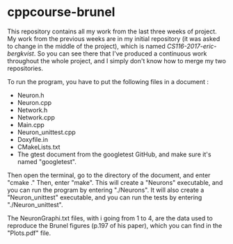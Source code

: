 # cppcourse-brunel

This repository contains all my work from the last three weeks of project. My work from the previous weeks are in my initial repository (it was asked to change in the middle of the project), which is named *CS116-2017-eric-bergkvist*. So you can see there that I've produced a continuous work throughout the whole project, and I simply don't know how to merge my two repositories.

To run the program, you have to put the following files in a document :
- Neuron.h
- Neuron.cpp
- Network.h
- Network.cpp
- Main.cpp
- Neuron_unittest.cpp
- Doxyfile.in
- CMakeLists.txt
- The gtest document from the googletest GitHub, and make sure it's named "googletest".

Then open the terminal, go to the directory of the document, and enter "cmake ."
Then, enter "make". This will create a "Neurons" executable, and you can run the program by entering "./Neurons".
It will also create a "Neuron_unittest" executable, and you can run the tests by entering "./Neuron_unittest".

The NeuronGraphi.txt files, with i going from 1 to 4, are the data used to reproduce the Brunel figures (p.197 of his paper), which you can find in the "Plots.pdf" file.

